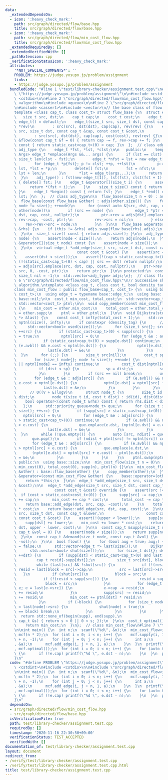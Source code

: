 ```yaml
---
data:
  _extendedDependsOn:
  - icon: ':heavy_check_mark:'
    path: src/graph/directed/flow/base.hpp
    title: src/graph/directed/flow/base.hpp
  - icon: ':heavy_check_mark:'
    path: src/graph/directed/flow/min_cost_flow.hpp
    title: src/graph/directed/flow/min_cost_flow.hpp
  _extendedRequiredBy: []
  _extendedVerifiedWith: []
  _pathExtension: cpp
  _verificationStatusIcon: ':heavy_check_mark:'
  attributes:
    '*NOT_SPECIAL_COMMENTS*': ''
    PROBLEM: https://judge.yosupo.jp/problem/assignment
    links:
    - https://judge.yosupo.jp/problem/assignment
  bundledCode: "#line 1 \"test/library-checker/assignment.test.cpp\"\n#define PROBLEM\
    \ \"https://judge.yosupo.jp/problem/assignment\"\n\n#include <cstdint>\n#include\
    \ <cstdio>\n\n#line 2 \"src/graph/directed/flow/min_cost_flow.hpp\"\n#include\
    \ <algorithm>\n#include <queue>\n\n#line 2 \"src/graph/directed/flow/base.hpp\"\
    \n#include <cassert>\n#include <vector>\n// the base class of flow algorithms.\n\
    template <class cap_t, class cost_t> struct flow_base {\n  struct edge_t {\n \
    \   size_t src, dst;\n    cap_t cap;\n    cost_t cost;\n    edge_t *rev;\n   \
    \ edge_t() = default;\n    edge_t(size_t src, size_t dst, const cap_t &cap, edge_t\
    \ *rev)\n        : src(src), dst(dst), cap(cap), rev(rev) {}\n    edge_t(size_t\
    \ src, size_t dst, const cap_t &cap, const cost_t &cost,\n           edge_t *rev)\n\
    \        : src(src), dst(dst), cap(cap), cost(cost), rev(rev) {}\n    const cap_t\
    \ &flow(const cap_t &f = 0) { return cap -= f, rev->cap += f; }\n    bool avbl()\
    \ const { return static_cast<cap_t>(0) < cap; }\n  };  // class edge_t\n\n  class\
    \ adj_type {\n    edge_t *fst, *lst, *clst;\n\n   public:\n    template <class...\
    \ Args> edge_t *emplace(Args &&... args) {\n      if (lst == clst) {\n       \
    \ size_t len(clst - fst);\n        edge_t *nfst = lst = new edge_t[len << 1];\n\
    \        for (edge_t *p{fst}; p != clst; ++p, ++lst)\n          p->rev->rev =\
    \ lst, *lst = *p;\n        delete[] fst;\n        fst = nfst;\n        clst =\
    \ lst + len;\n      }\n      *lst = edge_t(args...);\n      return lst++;\n  \
    \  }\n    adj_type() : fst(new edge_t[1]), lst(fst), clst(fst + 1) {}\n    ~adj_type()\
    \ { delete[] fst; }\n    edge_t &operator[](size_t i) {\n      assert(i < size());\n\
    \      return *(fst + i);\n    }\n    size_t size() const { return lst - fst;\
    \ }\n    edge_t *begin() const { return fst; }\n    edge_t *end() const { return\
    \ lst; }\n  };  // class adj_type\n\n  flow_base(size_t n = 0) : adjs(n) {}\n\n\
    \  flow_base(const flow_base &other) : adjs(other.size()) {\n    for (size_t node{};\
    \ node != size(); ++node)\n      for (const auto &[src, dst, cap, cost, rev] :\
    \ other[node])\n        if (src == node) {\n          edge_t *ptr = adjs[src].emplace(src,\
    \ dst, cap, cost, nullptr);\n          ptr->rev = adjs[dst].emplace(dst, src,\
    \ rev->cap, -cost, ptr);\n          rev->src = nil;\n        } else {\n      \
    \    rev->rev->src = node;\n        }\n  }\n\n  flow_base &operator=(const flow_base\
    \ &rhs) {\n    if (this != &rhs) adjs.swap(flow_base(rhs).adjs);\n    return *this;\n\
    \  }\n\n  size_t size() const { return adjs.size(); }\n\n  adj_type &operator[](size_t\
    \ node) {\n    assert(node < size());\n    return adjs[node];\n  }\n  const adj_type\
    \ &operator[](size_t node) const {\n    assert(node < size());\n    return adjs[node];\n\
    \  }\n\n  virtual edge_t *add_edge(size_t src, size_t dst, const cap_t &cap,\n\
    \                           const cost_t &cost) {\n    assert(src < size());\n\
    \    assert(dst < size());\n    assert(!(cap < static_cast<cap_t>(0)));\n    if\
    \ (!(static_cast<cap_t>(0) < cap) || src == dst) return nullptr;\n    edge_t *ptr\
    \ = adjs[src].emplace(src, dst, cap, cost, nullptr);\n    ptr->rev = adjs[dst].emplace(dst,\
    \ src, 0, -cost, ptr);\n    return ptr;\n  }\n\n protected:\n  constexpr static\
    \ size_t nil = -1;\n  std::vector<adj_type> adjs;\n};  // class flow_base\n#line\
    \ 6 \"src/graph/directed/flow/min_cost_flow.hpp\"\n// Successive shortest paths\
    \ algorithm.\ntemplate <class cap_t, class cost_t, bool density_tag = false>\n\
    class min_cost_flow : public flow_base<cap_t, cost_t> {\n  using base = flow_base<cap_t,\
    \ cost_t>;\n  using edge_t = typename base::edge_t;\n  using base::adjs;\n  using\
    \ base::nil;\n\n  cost_t min_cost, total_cost;\n  std::vector<cap_t> supp;\n \
    \ std::vector<cost_t> ptnl;\n\n  void copy_member(const min_cost_flow &other)\
    \ {\n    min_cost = other.min_cost;\n    total_cost = other.total_cost;\n    supp\
    \ = other.supp;\n    ptnl = other.ptnl;\n  }\n\n  void Dijkstra(std::vector<edge_t\
    \ *> &last) {\n    const cost_t infty(total_cost + 1);\n    std::vector<cost_t>\
    \ nptnl(size(), infty);\n    if constexpr (density_tag) {\n      // O(V^2)\n \
    \     std::vector<bool> used(size());\n      for (size_t src{}; src != size();\
    \ ++src) {\n        if (static_cast<cap_t>(0) < supp[src]) {\n          used[src]\
    \ = true;\n          nptnl[src] = 0;\n          for (edge_t &e : adjs[src]) {\n\
    \            if (static_cast<cap_t>(0) < supp[e.dst]) continue;\n            if\
    \ (e.avbl() && e.cost < nptnl[e.dst]) {\n              nptnl[e.dst] = e.cost;\n\
    \              last[e.dst] = &e;\n            }\n          }\n        }\n    \
    \  }\n      for (;;) {\n        size_t src{nil};\n        cost_t sp{infty};\n\
    \        for (size_t node{}; node != size(); ++node) {\n          if (used[node]\
    \ || nptnl[node] == infty) continue;\n          cost_t dist{nptnl[node] - ptnl[node]};\n\
    \          if (dist < sp) {\n            sp = dist;\n            src = node;\n\
    \          }\n        }\n        if (src == nil) break;\n        used[src] = true;\n\
    \        for (edge_t &e : adjs[src]) {\n          if (e.avbl() && nptnl[src] +\
    \ e.cost < nptnl[e.dst]) {\n            nptnl[e.dst] = nptnl[src] + e.cost;\n\
    \            last[e.dst] = &e;\n          }\n        }\n      }\n    } else {\n\
    \      // O((V + E)logV)\n      struct node_t {\n        size_t id;\n        cost_t\
    \ dist;\n        node_t(size_t id, cost_t dist) : id(id), dist(dist) {}\n    \
    \    bool operator<(const node_t &rhs) const { return rhs.dist < dist; }\n   \
    \   };\n      std::priority_queue<node_t> que;\n      for (size_t src{}; src !=\
    \ size(); ++src) {\n        if (supp[src] > static_cast<cap_t>(0)) {\n       \
    \   nptnl[src] = 0;\n          for (edge_t &e : adjs[src]) {\n            if (supp[e.dst]\
    \ > static_cast<cap_t>(0)) continue;\n            if (e.avbl() && nptnl[e.dst]\
    \ > e.cost) {\n              que.emplace(e.dst, (nptnl[e.dst] = e.cost) - ptnl[e.dst]);\n\
    \              last[e.dst] = &e;\n            }\n          }\n        }\n    \
    \  }\n      while (!que.empty()) {\n        auto [src, ndist] = que.top();\n \
    \       que.pop();\n        if (ndist + ptnl[src] != nptnl[src]) continue;\n \
    \       for (edge_t &e : adjs[src]) {\n          if (e.avbl() && nptnl[e.dst]\
    \ > nptnl[src] + e.cost) {\n            que.emplace(e.dst,\n                 \
    \       (nptnl[e.dst] = nptnl[src] + e.cost) - ptnl[e.dst]);\n            last[e.dst]\
    \ = &e;\n          }\n        }\n      }\n    }\n    ptnl.swap(nptnl);\n  }\n\n\
    \ public:\n  using base::size;\n\n  min_cost_flow(size_t n = 0)\n      : base::flow_base(n),\
    \ min_cost(0), total_cost(0), supp(n), ptnl(n) {}\n\n  min_cost_flow(const min_cost_flow\
    \ &other) : base::flow_base(other) {\n    copy_member(other);\n  }\n\n  min_cost_flow\
    \ &operator=(const min_cost_flow &other) {\n    base::operator=(other);\n    copy_member(other);\n\
    \    return *this;\n  }\n\n  edge_t *add_edge(size_t src, size_t dst, const cost_t\
    \ &cost);\n\n  edge_t *add_edge(size_t src, size_t dst, const cap_t &cap,\n  \
    \                 const cost_t &cost) override {\n    assert(src != dst);\n  \
    \  if (cost < static_cast<cost_t>(0)) {\n      supp[src] -= cap;\n      supp[dst]\
    \ += cap;\n      min_cost += cap * cost;\n      total_cost -= cap * cost;\n  \
    \    return base::add_edge(dst, src, cap, -cost);\n    }\n    total_cost += cap\
    \ * cost;\n    return base::add_edge(src, dst, cap, cost);\n  }\n\n  edge_t *add_edge(size_t\
    \ src, size_t dst, const cap_t &lower,\n                   const cap_t &upper,\
    \ const cost_t &cost) {\n    assert(!(upper < lower));\n    supp[src] -= lower;\n\
    \    supp[dst] += lower;\n    min_cost += lower * cost;\n    return add_edge(src,\
    \ dst, upper - lower, cost);\n  }\n\n  const cap_t &supply(size_t node, const\
    \ cap_t &vol = 0) {\n    assert(node < size());\n    return supp[node] += vol;\n\
    \  }\n\n  const cap_t &demand(size_t node, const cap_t &vol) {\n    return supply(node,\
    \ -vol);\n  }\n\n  bool flow() {\n    for (bool aug = true; aug;) {\n      aug\
    \ = false;\n      std::vector<edge_t *> last(size());\n      Dijkstra(last);\n\
    \      std::vector<bool> shut(size());\n      for (size_t dst{}; dst != size();\
    \ ++dst) {\n        if (supp[dst] < static_cast<cap_t>(0) and last[dst]) {\n \
    \         cap_t resid{-supp[dst]};\n          size_t src{dst}, block{nil};\n \
    \         while (last[src] && !shut[src]) {\n            if (!(resid < last[src]->cap))\
    \ resid = last[block = src]->cap;\n            src = last[src]->src;\n       \
    \   }\n          if (shut[src])\n            block = src;\n          else {\n\
    \            if (!(resid < supp[src])) {\n              resid = supp[src];\n \
    \             block = src;\n            }\n            for (edge_t *e{last[dst]};\
    \ e; e = last[e->src]) {\n              e->cap -= resid;\n              e->rev->cap\
    \ += resid;\n            }\n            supp[src] -= resid;\n            supp[dst]\
    \ += resid;\n            min_cost += ptnl[dst] * resid;\n            aug = true;\n\
    \          }\n          if (~block) {\n            for (size_t node{dst};; node\
    \ = last[node]->src) {\n              shut[node] = true;\n              if (node\
    \ == block) break;\n            }\n          }\n        }\n      }\n    }\n  \
    \  return std::none_of(begin(supp), end(supp),\n                        [](const\
    \ cap_t &s) { return s < 0 || 0 < s; });\n  }\n\n  cost_t optimal() {\n    assert(flow());\n\
    \    return min_cost;\n  }\n};  // class min_cost_flow\n#line 7 \"test/library-checker/assignment.test.cpp\"\
    \n\nint main() {\n  int n;\n  scanf(\"%d\", &n);\n  min_cost_flow<int, int64_t>\
    \ mcf(n * 2);\n  for (int i = 0; i < n; i++) {\n    mcf.supply(i, 1);\n    mcf.supply(i\
    \ + n, -1);\n    for (int j = 0; j < n; j++) {\n      int a;\n      scanf(\"%d\"\
    , &a);\n      mcf.add_edge(i, j + n, 1, a);\n    }\n  }\n  printf(\"%lld\\n\"\
    , mcf.optimal());\n  for (int i = 0; i < n; i++) {\n    for (auto &e : mcf[i])\
    \ {\n      if (!e.cap) printf(\"%d \", e.dst - n);\n    }\n  }\n  puts(\"\");\n\
    }\n"
  code: "#define PROBLEM \"https://judge.yosupo.jp/problem/assignment\"\n\n#include\
    \ <cstdint>\n#include <cstdio>\n\n#include \"src/graph/directed/flow/min_cost_flow.hpp\"\
    \n\nint main() {\n  int n;\n  scanf(\"%d\", &n);\n  min_cost_flow<int, int64_t>\
    \ mcf(n * 2);\n  for (int i = 0; i < n; i++) {\n    mcf.supply(i, 1);\n    mcf.supply(i\
    \ + n, -1);\n    for (int j = 0; j < n; j++) {\n      int a;\n      scanf(\"%d\"\
    , &a);\n      mcf.add_edge(i, j + n, 1, a);\n    }\n  }\n  printf(\"%lld\\n\"\
    , mcf.optimal());\n  for (int i = 0; i < n; i++) {\n    for (auto &e : mcf[i])\
    \ {\n      if (!e.cap) printf(\"%d \", e.dst - n);\n    }\n  }\n  puts(\"\");\n\
    }\n"
  dependsOn:
  - src/graph/directed/flow/min_cost_flow.hpp
  - src/graph/directed/flow/base.hpp
  isVerificationFile: true
  path: test/library-checker/assignment.test.cpp
  requiredBy: []
  timestamp: '2020-11-16 22:30:50+09:00'
  verificationStatus: TEST_ACCEPTED
  verifiedWith: []
documentation_of: test/library-checker/assignment.test.cpp
layout: document
redirect_from:
- /verify/test/library-checker/assignment.test.cpp
- /verify/test/library-checker/assignment.test.cpp.html
title: test/library-checker/assignment.test.cpp
---
```

